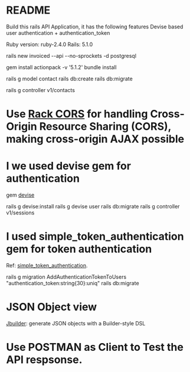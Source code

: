 # README
Build this rails API Application, it has the following features 
Devise based user authentication + authentication_token


Ruby version: ruby-2.4.0
Rails: 5.1.0

rails new invoiced --api --no-sprockets -d postgresql

gem install actionpack -v '5.1.2'
bundle install

rails g model contact
rails db:create
rails db:migrate

rails g controller v1/contacts

# Use [Rack CORS](https://github.com/cyu/rack-cors) for handling Cross-Origin Resource Sharing (CORS), making cross-origin AJAX possible

# I we used devise gem for authentication 
gem [devise](https://github.com/plataformatec/devise)

rails g devise:install
rails g devise user
rails db:migrate
rails g controller v1/sessions

# I used simple_token_authentication gem for token authentication 
Ref: [simple_token_authentication](https://github.com/gonzalo-bulnes/simple_token_authentication).

rails g migration AddAuthenticationTokenToUsers "authentication_token:string{30}:uniq"
rails db:migrate

# JSON Object view
[Jbuilder](https://github.com/rails/jbuilder): generate JSON objects with a Builder-style DSL

# Use POSTMAN as Client to Test the API respsonse.
